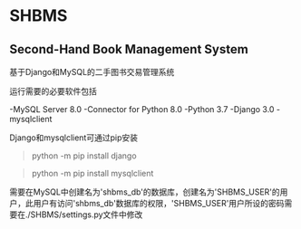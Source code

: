 # SHBMS
## Second-Hand Book Management System

基于Django和MySQL的二手图书交易管理系统

运行需要的必要软件包括

-MySQL Server 8.0
-Connector for Python 8.0
-Python 3.7
-Django 3.0
-mysqlclient

Django和mysqlclient可通过pip安装

>	python -m pip install django

>	python -m pip install mysqlclient

需要在MySQL中创建名为'shbms_db'的数据库，创建名为'SHBMS_USER'的用户，此用户有访问'shbms_db'数据库的权限，'SHBMS_USER'用户所设的密码需要在./SHBMS/settings.py文件中修改

